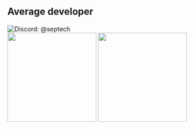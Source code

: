  <h2>Average developer</h2>

<img src="https://img.shields.io/badge/Discord-%40septech-brightgreen?style=flat&logo=Discord&color=1A1B27&labelColor=1A1B27" alt="Discord: @septech">

<div>
<img align="center" height="200" src="https://github-readme-stats-seven-alpha-91.vercel.app/api?username=septechx&theme=tokyonight">
<img align="center" height="200" src="https://github-readme-stats-seven-alpha-91.vercel.app/api/top-langs/?username=septechx&theme=tokyonight&layout=compact&exclude_repo=github-readme-stats&size_weight=0.5&count_weight=0.5&langs_count=8">
</div>
